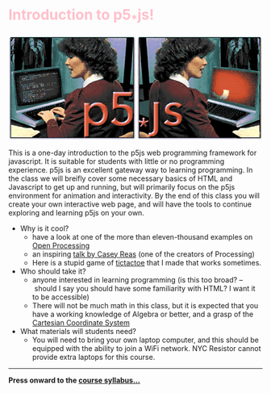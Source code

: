 # <span style="color:pink">Introduction to p5<sub>*</sub>js!</span> 

<img src="img/class_flyer.gif" width="890">


This is a one-day introduction to the p5js web programming framework for javascript. It is suitable for students with little or no programming experience. p5js is an excellent gateway way to learning programming. In the class we will breifly cover some necessary basics of HTML and Javascript to get up and running, but will primarily focus on the p5js environment for animation and interactivity. By the end of this class you will create your own interactive web page, and will have the tools to continue exploring and learning p5js on your own.

* Why is it cool? 
	* have a look at one of the more than eleven-thousand examples on [Open Processing](https://www.openprocessing.org/browse#) 
	* an inspiring [talk by Casey Reas](https://vimeo.com/45851523) (one of the creators of Processing)
	* Here is a stupid game of [tictactoe](http://tictactoe.pink) that I made that works sometimes.
* Who should take it?
	* anyone interested in learning programming (is this too broad? – should I say you should have some familiarity with HTML? I want it to be accessible)
	* There will not be much math in this class, but it is expected that you have a working knowledge of Algebra or better, and a grasp of the [Cartesian Coordinate System](https://en.wikipedia.org/wiki/Cartesian_coordinate_system)
* What materials will students need?
	* You will need to bring your own laptop computer, and this should be equipped with the ability to join a WiFi network. NYC Resistor cannot provide extra laptops for this course. 

---

**Press onward to the [course syllabus...](/wiki)**
